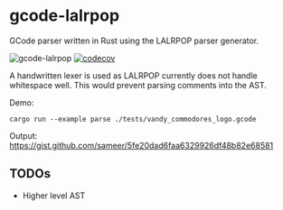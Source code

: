 # gcode-lalrpop

GCode parser written in Rust using the LALRPOP parser generator.

![gcode-lalrpop](https://github.com/sameer/gcode-lalrpop/workflows/gcode-lalrpop/badge.svg) [![codecov](https://codecov.io/gh/sameer/gcode-lalrpop/branch/master/graph/badge.svg)](https://codecov.io/gh/sameer/gcode-lalrpop)

A handwritten lexer is used as LALRPOP currently does not handle whitespace well. This would prevent parsing comments into the AST.

Demo:

```
cargo run --example parse ./tests/vandy_commodores_logo.gcode
```

Output: https://gist.github.com/sameer/5fe20dad6faa6329926df48b82e68581

## TODOs

* Higher level AST
